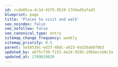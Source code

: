 ```yaml
---
id: ccde85ca-4c1d-41f5-9519-17d4ad5afad3
blueprint: page
title: 'Places to visit and walk'
seo_noindex: false
seo_nofollow: false
seo_canonical_type: entry
sitemap_change_frequency: weekly
sitemap_priority: 0.5
parent: 5e58530c-ed37-48dc-a615-9a320ab6f0b3
updated_by: a675cf36-f153-4a24-9195-29b6eccb8c3a
updated_at: 1709029826
---
```

